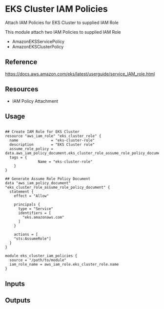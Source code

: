 # EKS Cluster IAM Policies

Attach IAM Policies for EKS Cluster to supplied IAM Role

This module attach two IAM Policies to supplied IAM Role

- AmazonEKSServicePolicy
- AmazonEKSClusterPolicy

## Reference

https://docs.aws.amazon.com/eks/latest/userguide/service_IAM_role.html

## Resources

- IAM Policy Attachment


## Usage

```hcl-terraform

## Create IAM Role for EKS Cluster
resource "aws_iam_role" "eks_cluster_role" {
  name               = "eks-cluster-role"
  description        = "EKS Cluster role"
  assume_role_policy = data.aws_iam_policy_document.eks_cluster_role_assume_role_policy_document.json
  tags = {
               Name = "eks-cluster-role"
	}
}

## Generate Assume Role Policy Document
data "aws_iam_policy_document" "eks_cluster_role_assume_role_policy_document" {
  statement {
    effect = "Allow"

    principals {
      type = "Service"
      identifiers = [
        "eks.amazonaws.com"
      ]
    }

    actions = [
    "sts:AssumeRole"]
  }
}

module eks_cluster_iam_policies {
  source = "/path/to/module"
  iam_role_name = aws_iam_role.eks_cluster_role.name
}
```

## Inputs

## Outputs